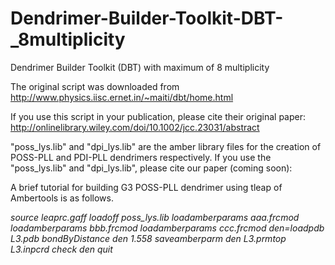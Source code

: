 # Dendrimer-Builder-Toolkit-DBT-_8multiplicity
Dendrimer Builder Toolkit (DBT) with maximum of 8 multiplicity


The original script was downloaded from http://www.physics.iisc.ernet.in/~maiti/dbt/home.html

If you use this script in your publication, please cite their original paper:
http://onlinelibrary.wiley.com/doi/10.1002/jcc.23031/abstract


"poss_lys.lib" and "dpi_lys.lib" are the amber library files for the creation of POSS-PLL and PDI-PLL dendrimers respectively. If you use the "poss_lys.lib" and "dpi_lys.lib", please cite our paper (coming soon):


A brief tutorial for building G3 POSS-PLL dendrimer using tleap of Ambertools is as follows.

*source leaprc.gaff*
*loadoff poss_lys.lib*
*loadamberparams aaa.frcmod*
*loadamberparams bbb.frcmod*
*loadamberparams ccc.frcmod*
*den=loadpdb L3.pdb*
*bondByDistance den 1.558*
*saveamberparm den L3.prmtop L3.inpcrd*
*check den*
*quit*
